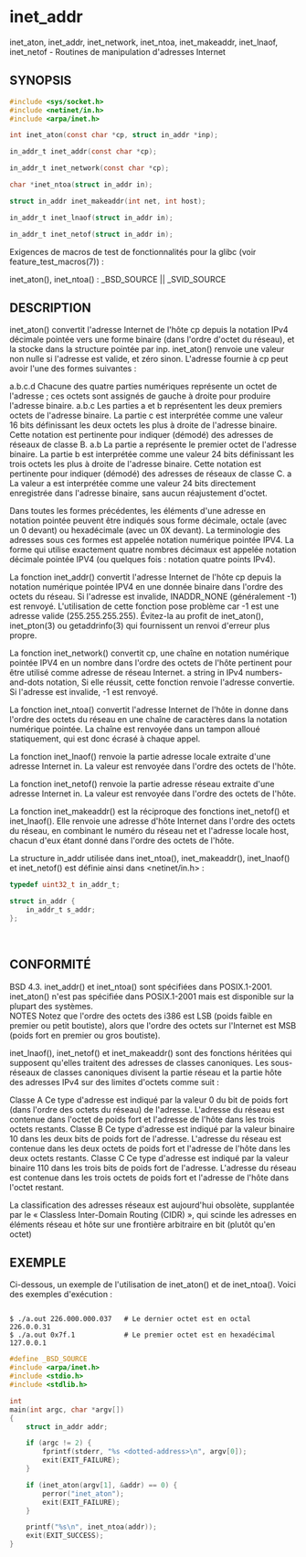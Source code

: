 # inet_addr

inet_aton, inet_addr, inet_network, inet_ntoa, inet_makeaddr, inet_lnaof, inet_netof - Routines de manipulation d'adresses Internet  

## SYNOPSIS

```c
#include <sys/socket.h>
#include <netinet/in.h>
#include <arpa/inet.h>

int inet_aton(const char *cp, struct in_addr *inp);

in_addr_t inet_addr(const char *cp);

in_addr_t inet_network(const char *cp);

char *inet_ntoa(struct in_addr in);

struct in_addr inet_makeaddr(int net, int host);

in_addr_t inet_lnaof(struct in_addr in);

in_addr_t inet_netof(struct in_addr in);
```


Exigences de macros de test de fonctionnalités pour la glibc (voir feature_test_macros(7)) :

inet_aton(), inet_ntoa() : _BSD_SOURCE || _SVID_SOURCE  

## DESCRIPTION

inet_aton() convertit l'adresse Internet de l'hôte cp depuis la notation IPv4 décimale pointée vers une forme binaire (dans l'ordre d'octet du réseau), et la stocke dans la structure pointée par inp. inet_aton() renvoie une valeur non nulle si l'adresse est valide, et zéro sinon. L'adresse fournie à cp peut avoir l'une des formes suivantes :

a.b.c.d
    Chacune des quatre parties numériques représente un octet de l'adresse ; ces octets sont assignés de gauche à droite pour produire l'adresse binaire. 
a.b.c
    Les parties a et b représentent les deux premiers octets de l'adresse binaire. La partie c est interprétée comme une valeur 16 bits définissant les deux octets les plus à droite de l'adresse binaire. Cette notation est pertinente pour indiquer (démodé) des adresses de réseaux de classe B. 
a.b
    La partie a représente le premier octet de l'adresse binaire. La partie b est interprétée comme une valeur 24 bits définissant les trois octets les plus à droite de l'adresse binaire. Cette notation est pertinente pour indiquer (démodé) des adresses de réseaux de classe C. 
a
    La valeur a est interprétée comme une valeur 24 bits directement enregistrée dans l'adresse binaire, sans aucun réajustement d'octet. 

Dans toutes les formes précédentes, les éléments d'une adresse en notation pointée peuvent être indiqués sous forme décimale, octale (avec un 0 devant) ou hexadécimale (avec un 0X devant). La terminologie des adresses sous ces formes est appelée notation numérique pointée IPV4. La forme qui utilise exactement quatre nombres décimaux est appelée notation décimale pointée IPV4 (ou quelques fois : notation quatre points IPv4).

La fonction inet_addr() convertit l'adresse Internet de l'hôte cp depuis la notation numérique pointée IPV4 en une donnée binaire dans l'ordre des octets du réseau. Si l'adresse est invalide, INADDR_NONE (généralement -1) est renvoyé. L'utilisation de cette fonction pose problème car -1 est une adresse valide (255.255.255.255). Évitez-la au profit de inet_aton(), inet_pton(3) ou getaddrinfo(3) qui fournissent un renvoi d'erreur plus propre.

La fonction inet_network() convertit cp, une chaîne en notation numérique pointée IPV4 en un nombre dans l'ordre des octets de l'hôte pertinent pour être utilisé comme adresse de réseau Internet. a string in IPv4 numbers-and-dots notation, Si elle réussit, cette fonction renvoie l'adresse convertie. Si l'adresse est invalide, -1 est renvoyé.

La fonction inet_ntoa() convertit l'adresse Internet de l'hôte in donne dans l'ordre des octets du réseau en une chaîne de caractères dans la notation numérique pointée. La chaîne est renvoyée dans un tampon alloué statiquement, qui est donc écrasé à chaque appel.

La fonction inet_lnaof() renvoie la partie adresse locale extraite d'une adresse Internet in. La valeur est renvoyée dans l'ordre des octets de l'hôte.

La fonction inet_netof() renvoie la partie adresse réseau extraite d'une adresse Internet in. La valeur est renvoyée dans l'ordre des octets de l'hôte.

La fonction inet_makeaddr() est la réciproque des fonctions inet_netof() et inet_lnaof(). Elle renvoie une adresse d'hôte Internet dans l'ordre des octets du réseau, en combinant le numéro du réseau net et l'adresse locale host, chacun d'eux étant donné dans l'ordre des octets de l'hôte.

La structure in_addr utilisée dans inet_ntoa(), inet_makeaddr(), inet_lnaof() et inet_netof() est définie ainsi dans <netinet/in.h> :

```c
typedef uint32_t in_addr_t;

struct in_addr {
    in_addr_t s_addr;
};
```

 
## CONFORMITÉ

BSD 4.3. inet_addr() et inet_ntoa() sont spécifiées dans POSIX.1-2001. inet_aton() n'est pas spécifiée dans POSIX.1-2001 mais est disponible sur la plupart des systèmes.  
NOTES
Notez que l'ordre des octets des i386 est LSB (poids faible en premier ou petit boutiste), alors que l'ordre des octets sur l'Internet est MSB (poids fort en premier ou gros boutiste).

inet_lnaof(), inet_netof() et inet_makeaddr() sont des fonctions héritées qui supposent qu'elles traitent des adresses de classes canoniques. Les sous-réseaux de classes canoniques divisent la partie réseau et la partie hôte des adresses IPv4 sur des limites d'octets comme suit :

Classe A
    Ce type d'adresse est indiqué par la valeur 0 du bit de poids fort (dans l'ordre des octets du réseau) de l'adresse. L'adresse du réseau est contenue dans l'octet de poids fort et l'adresse de l'hôte dans les trois octets restants. 
Classe B
    Ce type d'adresse est indiqué par la valeur binaire 10 dans les deux bits de poids fort de l'adresse. L'adresse du réseau est contenue dans les deux octets de poids fort et l'adresse de l'hôte dans les deux octets restants. 
Classe C
    Ce type d'adresse est indiqué par la valeur binaire 110 dans les trois bits de poids fort de l'adresse. L'adresse du réseau est contenue dans les trois octets de poids fort et l'adresse de l'hôte dans l'octet restant. 

La classification des adresses réseaux est aujourd'hui obsolète, supplantée par le « Classless Inter-Domain Routing (CIDR) », qui scinde les adresses en éléments réseau et hôte sur une frontière arbitraire en bit (plutôt qu'en octet)  

## EXEMPLE

Ci-dessous, un exemple de l'utilisation de inet_aton() et de inet_ntoa(). Voici des exemples d'exécution :

```

$ ./a.out 226.000.000.037   # Le dernier octet est en octal
226.0.0.31
$ ./a.out 0x7f.1            # Le premier octet est en hexadécimal
127.0.0.1
```


```c
#define _BSD_SOURCE
#include <arpa/inet.h>
#include <stdio.h>
#include <stdlib.h>

int
main(int argc, char *argv[])
{
    struct in_addr addr;

    if (argc != 2) {
        fprintf(stderr, "%s <dotted-address>\n", argv[0]);
        exit(EXIT_FAILURE);
    }

    if (inet_aton(argv[1], &addr) == 0) {
        perror("inet_aton");
        exit(EXIT_FAILURE);
    }

    printf("%s\n", inet_ntoa(addr));
    exit(EXIT_SUCCESS);
}
```


